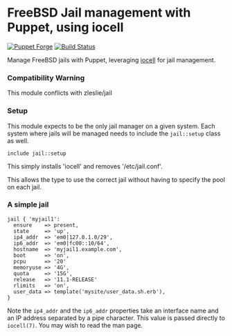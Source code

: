 # FreeBSD Jail management with Puppet, using iocell

[![Puppet Forge](https://img.shields.io/puppetforge/v/hackerhorse/iocell.svg)](https://forge.puppet.com/hackerhorse/iocell) [![Build Status](https://travis-ci.org/RainbowHackerHorse/puppet_iocell.svg?branch=master)](https://travis-ci.org/RainbowHackerHorse/puppet_iocell)

Manage FreeBSD jails with Puppet, leveraging [iocell] for jail management.

### Compatibility Warning

This module conflicts with zleslie/jail

### Setup

This module expects to be the only jail manager on a given system.  Each system where jails will be managed needs to include the `jail::setup` class as well.

```Puppet
include jail::setup
```

This simply installs 'iocell' and removes '/etc/jail.conf'.

This allows the type to use the correct jail without having to
specify the pool on each jail.

### A simple jail

```Puppet
jail { 'myjail1':
  ensure    => present,
  state     => 'up',
  ip4_addr  => 'em0|127.0.1.0/29',
  ip6_addr  => 'em0|fc00::10/64',
  hostname  => 'myjail1.example.com',
  boot      => 'on',
  pcpu		=> '20'
  memoryuse => '4G',
  quota     => '15G',
  release   => '11.1-RELEASE'
  rlimits   => 'on',
  user_data => template('mysite/user_data.sh.erb'),
}
```

Note the `ip4_addr` and the `ip6_addr` properties take an interface name and an IP address separated by a pipe character.  This value is passed directly to `iocell(7)`.  You may wish to read the man page.

[iocell]: http://iocell.readthedocs.org/en/latest/

